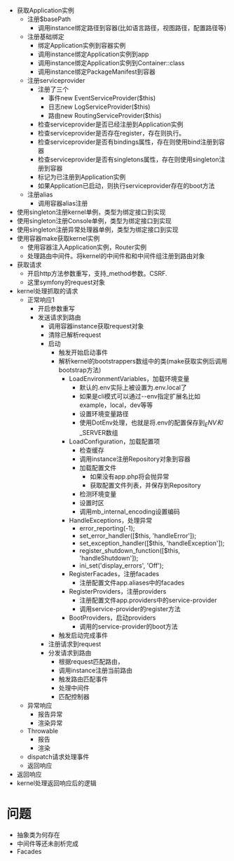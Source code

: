 - 获取Application实例
    - 注册$basePath
        - 调用instance绑定路径到容器(比如语言路径，视图路径，配置路径等)
    - 注册基础绑定
        - 绑定Application实例到容器实例
        - 调用instance绑定Application实例到app
        - 调用instance绑定Application实例到Container::class
        - 调用instance绑定PackageManifest到容器
    - 注册serviceprovider
        - 注册了三个
            - 事件new EventServiceProvider($this)
            - 日志new LogServiceProvider($this)
            - 路由new RoutingServiceProvider($this)
        - 检查serviceprovider是否已经注册到Application实例
        - 检查serviceprovider是否存在register，存在则执行。
        - 检查serviceprovider是否有bindings属性，存在则使用bind注册到容器
        - 检查serviceprovider是否有singletons属性，存在则使用singleton注册到容器
        - 标记为已注册到Application实例
        - 如果Application已启动，则执行serviceprovider存在的boot方法
    - 注册alias
        - 调用容器alias注册
- 使用singleton注册kernel单例，类型为绑定接口到实现
- 使用singleton注册Console单例，类型为绑定接口到实现
- 使用singleton注册异常处理器单例，类型为绑定接口到实现
- 使用容器make获取kernel实例
    - 使用容器注入Application实例，Router实例
    - 处理路由中间件。将kernel的中间件和和中间件组注册到路由对象
- 获取请求
    - 开启http方法参数重写，支持_method参数。CSRF.
    - 这里symfony的request对象
- kernel处理抓取的请求
    - 正常响应1
        - 开启参数重写
        - 发送请求到路由
            - 调用容器instance获取request对象
            - 清除已解析request
            - 启动
                - 触发开始启动事件
                - 解析kernel的bootstrappers数组中的类(make获取实例后调用bootstrap方法)
                    - LoadEnvironmentVariables，加载环境变量
                        - 默认的.env实际上被设置为.env.local了
                        - 如果是cli模式可以通过--env指定扩展名比如example，local，dev等等
                        - 设置环境变量路径
                        - 使用DotEnv处理，也就是将.env的配置保存到$_ENV和$_SERVER数组
                    - LoadConfiguration，加载配置项
                        - 检查缓存
                        - 调用instance注册Repository对象到容器
                        - 加载配置文件
                            - 如果没有app.php将会抛异常
                            - 获取配置文件列表，并保存到Repository
                        - 检测环境变量
                        - 设置时区
                        - 调用mb_internal_encoding设置编码
                    - HandleExceptions，处理异常
                        - error_reporting(-1);
                        - set_error_handler([$this, 'handleError']);
                        - set_exception_handler([$this, 'handleException']);
                        - register_shutdown_function([$this, 'handleShutdown']);
                        - ini_set('display_errors', 'Off');
                    - RegisterFacades，注册facades
                        - 注册配置文件app.aliases中的facades
                    - RegisterProviders，注册providers
                        - 注册配置文件app.providers中的service-provider
                        - 调用service-provider的register方法
                    - BootProviders，启动providers
                        - 调用的service-provider的boot方法
                - 触发启动完成事件
            - 注册请求到request
            - 分发请求到路由
                - 根据request匹配路由，
                - 调用instance注册当前路由
                - 触发路由匹配事件
                - 处理中间件
                - 匹配控制器
    - 异常响应
        - 报告异常
        - 渲染异常
    - Throwable
        - 报告
        - 渲染
    - dispatch请求处理事件
    - 返回响应
- 返回响应
- kernel处理返回响应后的逻辑
# 问题
- 抽象类为何存在
- 中间件等还未剖析完成
- Facades
